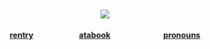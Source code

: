 
<h4 align="center">

![](https://files.catbox.moe/u21vty.jpeg)

</h4>
<h4 align="center">
  
[rentry](https://rentry.co/antlerqueen)ㅤㅤㅤ ㅤㅤㅤ[atabook](https://antlerqueen.atabook.org/)ㅤㅤㅤㅤ ㅤㅤㅤ[pronouns](https://pronouns.cc/@antlerqueen)

</h4> 
</p>
